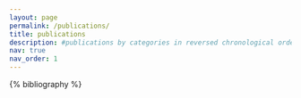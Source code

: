 ```yaml
---
layout: page
permalink: /publications/
title: publications
description: #publications by categories in reversed chronological order.
nav: true
nav_order: 1
---
```


<!-- _pages/publications.md -->
<div class="publications">

{% bibliography %}

</div>
